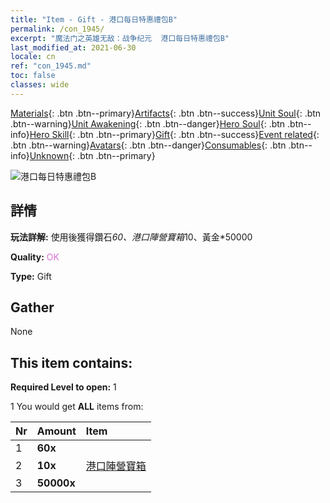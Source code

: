 ```yaml
---
title: "Item - Gift - 港口每日特惠禮包B"
permalink: /con_1945/
excerpt: "魔法门之英雄无敌：战争纪元  港口每日特惠禮包B"
last_modified_at: 2021-06-30
locale: cn
ref: "con_1945.md"
toc: false
classes: wide
---
```

 [Materials](/ItemsCN/){: .btn .btn--primary}[Artifacts](/ItemsCN/Artifacts/){: .btn .btn--success}[Unit Soul](/ItemsCN/UnitSoul/){: .btn .btn--warning}[Unit Awakening](/ItemsCN/UnitAwakening/){: .btn .btn--danger}[Hero Soul](/ItemsCN/HeroSoul/){: .btn .btn--info}[Hero Skill](/ItemsCN/HeroSkill/){: .btn .btn--primary}[Gift](/ItemsCN/Gift/){: .btn .btn--success}[Event related](/ItemsCN/Events/){: .btn .btn--warning}[Avatars](/ItemsCN/Avatars/){: .btn .btn--danger}[Consumables](/ItemsCN/Consumables/){: .btn .btn--info}[Unknown](/ItemsCN/Unknown/){: .btn .btn--primary}

 ![港口每日特惠禮包B](/images/t/i_907220.png)

## 詳情
 **玩法詳解:** 使用後獲得鑽石*60、港口陣營寶箱*10、黃金*50000

 **Quality:** <span style="color: #DA70D6">OK</span>

 **Type:** Gift

## Gather

  None

## This item contains:

 **Required Level to open:** 1

 1 You would get **ALL** items  from:

  | Nr | Amount |     Item    |
  |:---|:-------|:------------|
  | 1 |  **60x** | <i class="fas fa-gem"/> |  | 
  | 2 |  **10x** | [港口陣營寶箱](/cn/Items/con_1278/) |  | 
  | 3 |  **50000x** | <i class="fas fa-coins"/> |  | 
